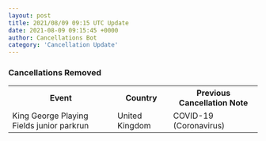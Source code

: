 ```yaml
---
layout: post
title: 2021/08/09 09:15 UTC Update
date: 2021-08-09 09:15:45 +0000
author: Cancellations Bot
category: 'Cancellation Update'
---
```


<h3>Cancellations Removed</h3>
<div class='hscrollable'>
<table style='width: 100%'>
    <tr>
        <th>Event</th>
        <th>Country</th>
        <th>Previous Cancellation Note</th>
    </tr>
    <tr>
        <td>King George Playing Fields junior parkrun</td>
        <td>United Kingdom</td>
        <td>COVID-19 (Coronavirus)</td>
    </tr>
</table>
</div>
